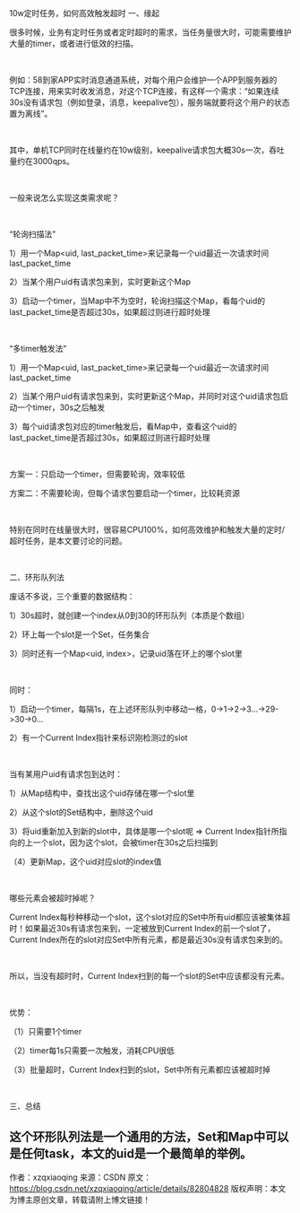 10w定时任务，如何高效触发超时
一、缘起

很多时候，业务有定时任务或者定时超时的需求，当任务量很大时，可能需要维护大量的timer，或者进行低效的扫描。

 

例如：58到家APP实时消息通道系统，对每个用户会维护一个APP到服务器的TCP连接，用来实时收发消息，对这个TCP连接，有这样一个需求：“如果连续30s没有请求包（例如登录，消息，keepalive包），服务端就要将这个用户的状态置为离线”。

 

其中，单机TCP同时在线量约在10w级别，keepalive请求包大概30s一次，吞吐量约在3000qps。

 

一般来说怎么实现这类需求呢？

 

“轮询扫描法”

1）用一个Map<uid, last_packet_time>来记录每一个uid最近一次请求时间last_packet_time

2）当某个用户uid有请求包来到，实时更新这个Map

3）启动一个timer，当Map中不为空时，轮询扫描这个Map，看每个uid的last_packet_time是否超过30s，如果超过则进行超时处理

 

“多timer触发法”

1）用一个Map<uid, last_packet_time>来记录每一个uid最近一次请求时间last_packet_time

2）当某个用户uid有请求包来到，实时更新这个Map，并同时对这个uid请求包启动一个timer，30s之后触发

3）每个uid请求包对应的timer触发后，看Map中，查看这个uid的last_packet_time是否超过30s，如果超过则进行超时处理

 

方案一：只启动一个timer，但需要轮询，效率较低

方案二：不需要轮询，但每个请求包要启动一个timer，比较耗资源

 

特别在同时在线量很大时，很容易CPU100%，如何高效维护和触发大量的定时/超时任务，是本文要讨论的问题。

 

二、环形队列法

废话不多说，三个重要的数据结构：

1）30s超时，就创建一个index从0到30的环形队列（本质是个数组）

2）环上每一个slot是一个Set<uid>，任务集合

3）同时还有一个Map<uid, index>，记录uid落在环上的哪个slot里



 

同时：

1）启动一个timer，每隔1s，在上述环形队列中移动一格，0->1->2->3…->29->30->0…

2）有一个Current Index指针来标识刚检测过的slot

 

当有某用户uid有请求包到达时：

1）从Map结构中，查找出这个uid存储在哪一个slot里

2）从这个slot的Set结构中，删除这个uid

3）将uid重新加入到新的slot中，具体是哪一个slot呢 => Current Index指针所指向的上一个slot，因为这个slot，会被timer在30s之后扫描到

（4）更新Map，这个uid对应slot的index值

 

哪些元素会被超时掉呢？

Current Index每秒种移动一个slot，这个slot对应的Set<uid>中所有uid都应该被集体超时！如果最近30s有请求包来到，一定被放到Current Index的前一个slot了，Current Index所在的slot对应Set中所有元素，都是最近30s没有请求包来到的。

 

所以，当没有超时时，Current Index扫到的每一个slot的Set中应该都没有元素。

 

优势：

（1）只需要1个timer

（2）timer每1s只需要一次触发，消耗CPU很低

（3）批量超时，Current Index扫到的slot，Set中所有元素都应该被超时掉

 

三、总结

这个环形队列法是一个通用的方法，Set和Map中可以是任何task，本文的uid是一个最简单的举例。
--------------------- 
作者：xzqxiaoqing 
来源：CSDN 
原文：https://blog.csdn.net/xzqxiaoqing/article/details/82804828 
版权声明：本文为博主原创文章，转载请附上博文链接！
